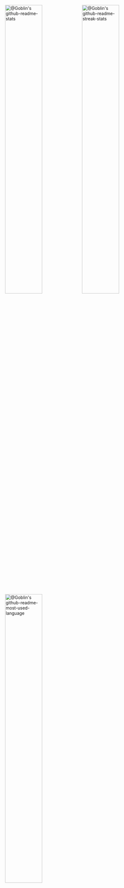 <p align="center">

<a href="https://github.com/hthanggg0221?tab=repositories"><img src="https://github-readme-stats-one-bice.vercel.app/api?username=hthanggg0221&theme=gotham&show_icons=true&count_private=true&hide_border=true&role=OWNER,ORGANIZATION_MEMBER,COLLABORATOR"  width="49%" alt="@Goblin's github-readme-stats"/></a>
<a href="https://github.com/hthanggg0221?tab=stars"><img src="https://github-readme-streak-stats.herokuapp.com?user=hthanggg0221&theme=gotham&hide_border=true&date_format=M%20j%5B%2C%20Y%5D"  width="49%" alt="@Goblin's github-readme-streak-stats"/></a>
<a href="https://github.com/hthanggg0221?tab=skills"><img src="https://github-readme-stats.vercel.app/api/top-langs/?username=hthanggg0221&theme=gotham&hide_border=false&include_all_commits=true&count_private=true&lang_count=20&layout=donut-vertical"  width="49%" alt="@Goblin's github-readme-most-used-language"/></a>

